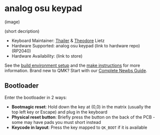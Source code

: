 # analog osu keypad

(image)

(short decription)

* Keyboard Maintainer: [Thailer](https://github.com/ThailerL) & [Theodore](https://github.com/tlietz) Lietz
* Hardware Supported: analog osu keypad (link to hardware repo) (RP2040)
* Hardware Availability: (link to store)

See the [build environment setup](https://docs.qmk.fm/#/getting_started_build_tools) and the [make instructions](https://docs.qmk.fm/#/getting_started_make_guide) for more information. Brand new to QMK? Start with our [Complete Newbs Guide](https://docs.qmk.fm/#/newbs).

## Bootloader

Enter the bootloader in 2 ways:

* **Bootmagic reset**: Hold down the key at (0,0) in the matrix (usually the top left key or Escape) and plug in the keyboard
* **Physical reset button**: Briefly press the button on the back of the PCB - some may have pads you must short instead
* **Keycode in layout**: Press the key mapped to `QK_BOOT` if it is available
